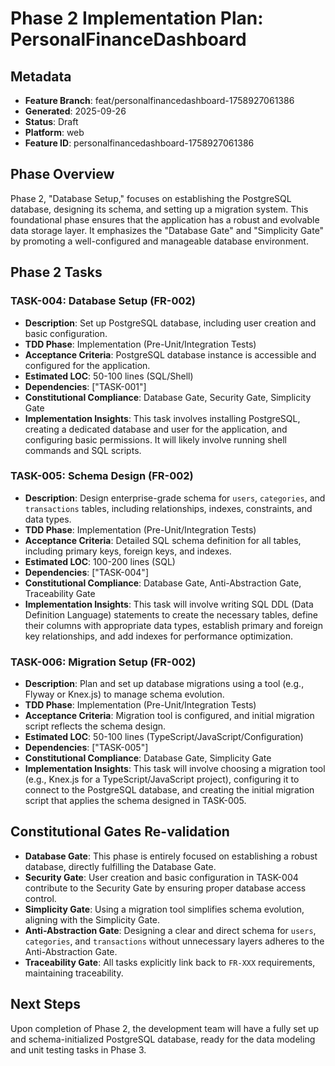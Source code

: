 # Phase 2 Implementation Plan: PersonalFinanceDashboard

## Metadata
*   **Feature Branch**: feat/personalfinancedashboard-1758927061386
*   **Generated**: 2025-09-26
*   **Status**: Draft
*   **Platform**: web
*   **Feature ID**: personalfinancedashboard-1758927061386

## Phase Overview
Phase 2, "Database Setup," focuses on establishing the PostgreSQL database, designing its schema, and setting up a migration system. This foundational phase ensures that the application has a robust and evolvable data storage layer. It emphasizes the "Database Gate" and "Simplicity Gate" by promoting a well-configured and manageable database environment.

## Phase 2 Tasks

### TASK-004: Database Setup (FR-002)
*   **Description**: Set up PostgreSQL database, including user creation and basic configuration.
*   **TDD Phase**: Implementation (Pre-Unit/Integration Tests)
*   **Acceptance Criteria**: PostgreSQL database instance is accessible and configured for the application.
*   **Estimated LOC**: 50-100 lines (SQL/Shell)
*   **Dependencies**: ["TASK-001"]
*   **Constitutional Compliance**: Database Gate, Security Gate, Simplicity Gate
*   **Implementation Insights**: This task involves installing PostgreSQL, creating a dedicated database and user for the application, and configuring basic permissions. It will likely involve running shell commands and SQL scripts.

### TASK-005: Schema Design (FR-002)
*   **Description**: Design enterprise-grade schema for `users`, `categories`, and `transactions` tables, including relationships, indexes, constraints, and data types.
*   **TDD Phase**: Implementation (Pre-Unit/Integration Tests)
*   **Acceptance Criteria**: Detailed SQL schema definition for all tables, including primary keys, foreign keys, and indexes.
*   **Estimated LOC**: 100-200 lines (SQL)
*   **Dependencies**: ["TASK-004"]
*   **Constitutional Compliance**: Database Gate, Anti-Abstraction Gate, Traceability Gate
*   **Implementation Insights**: This task will involve writing SQL DDL (Data Definition Language) statements to create the necessary tables, define their columns with appropriate data types, establish primary and foreign key relationships, and add indexes for performance optimization.

### TASK-006: Migration Setup (FR-002)
*   **Description**: Plan and set up database migrations using a tool (e.g., Flyway or Knex.js) to manage schema evolution.
*   **TDD Phase**: Implementation (Pre-Unit/Integration Tests)
*   **Acceptance Criteria**: Migration tool is configured, and initial migration script reflects the schema design.
*   **Estimated LOC**: 50-100 lines (TypeScript/JavaScript/Configuration)
*   **Dependencies**: ["TASK-005"]
*   **Constitutional Compliance**: Database Gate, Simplicity Gate
*   **Implementation Insights**: This task will involve choosing a migration tool (e.g., Knex.js for a TypeScript/JavaScript project), configuring it to connect to the PostgreSQL database, and creating the initial migration script that applies the schema designed in TASK-005.

## Constitutional Gates Re-validation
*   **Database Gate**: This phase is entirely focused on establishing a robust database, directly fulfilling the Database Gate.
*   **Security Gate**: User creation and basic configuration in TASK-004 contribute to the Security Gate by ensuring proper database access control.
*   **Simplicity Gate**: Using a migration tool simplifies schema evolution, aligning with the Simplicity Gate.
*   **Anti-Abstraction Gate**: Designing a clear and direct schema for `users`, `categories`, and `transactions` without unnecessary layers adheres to the Anti-Abstraction Gate.
*   **Traceability Gate**: All tasks explicitly link back to `FR-XXX` requirements, maintaining traceability.

## Next Steps
Upon completion of Phase 2, the development team will have a fully set up and schema-initialized PostgreSQL database, ready for the data modeling and unit testing tasks in Phase 3.
